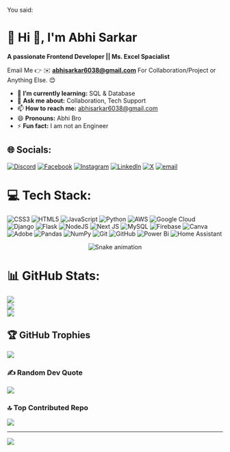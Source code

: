 You said:
# 💫 Hi 👋, I'm Abhi Sarkar
**A passionate Frontend Developer || Ms. Excel Spacialist**

Email Me 👉 ✉️ **abhisarkar6038@gmail.com** For Collaboration/Project or Anything Else. 😊


- 🌱 **I’m currently learning:** SQL & Database
- 💬 **Ask me about:** Collaboration, Tech Support
- 📫 **How to reach me:** abhisarkar6038@gmail.com
- 😄 **Pronouns:** Abhi Bro
- ⚡ **Fun fact:** I am not an Engineer
  
## 🌐 Socials:
[![Discord](https://img.shields.io/badge/Discord-%237289DA.svg?logo=discord&logoColor=white)](https://discord.gg/https://discord.gg/etVgTr7m) [![Facebook](https://img.shields.io/badge/Facebook-%231877F2.svg?logo=Facebook&logoColor=white)](https://www.facebook.com/abhi.sarkar.50364592) [![Instagram](https://img.shields.io/badge/Instagram-%23E4405F.svg?logo=Instagram&logoColor=white)](https://instagram.com/i_am_abhi_sarkar) [![LinkedIn](https://img.shields.io/badge/LinkedIn-%230077B5.svg?logo=linkedin&logoColor=white)](https://linkedin.com/in/techwithabhi) [![X](https://img.shields.io/badge/X-black.svg?logo=X&logoColor=white)](https://x.com/@AbhiSarkar2025) [![email](https://img.shields.io/badge/Email-D14836?logo=gmail&logoColor=white)](mailto:abhisarkar6038@gmail.com) 

# 💻 Tech Stack:
![CSS3](https://img.shields.io/badge/css3-%231572B6.svg?style=for-the-badge&logo=css3&logoColor=white) ![HTML5](https://img.shields.io/badge/html5-%23E34F26.svg?style=for-the-badge&logo=html5&logoColor=white) ![JavaScript](https://img.shields.io/badge/javascript-%23323330.svg?style=for-the-badge&logo=javascript&logoColor=%23F7DF1E) ![Python](https://img.shields.io/badge/python-3670A0?style=for-the-badge&logo=python&logoColor=ffdd54) ![AWS](https://img.shields.io/badge/AWS-%23FF9900.svg?style=for-the-badge&logo=amazon-aws&logoColor=white) ![Google Cloud](https://img.shields.io/badge/GoogleCloud-%234285F4.svg?style=for-the-badge&logo=google-cloud&logoColor=white) ![Django](https://img.shields.io/badge/django-%23092E20.svg?style=for-the-badge&logo=django&logoColor=white) ![Flask](https://img.shields.io/badge/flask-%23000.svg?style=for-the-badge&logo=flask&logoColor=white) ![NodeJS](https://img.shields.io/badge/node.js-6DA55F?style=for-the-badge&logo=node.js&logoColor=white) ![Next JS](https://img.shields.io/badge/Next-black?style=for-the-badge&logo=next.js&logoColor=white) ![MySQL](https://img.shields.io/badge/mysql-4479A1.svg?style=for-the-badge&logo=mysql&logoColor=white) ![Firebase](https://img.shields.io/badge/firebase-a08021?style=for-the-badge&logo=firebase&logoColor=ffcd34) ![Canva](https://img.shields.io/badge/Canva-%2300C4CC.svg?style=for-the-badge&logo=Canva&logoColor=white) ![Adobe](https://img.shields.io/badge/adobe-%23FF0000.svg?style=for-the-badge&logo=adobe&logoColor=white) ![Pandas](https://img.shields.io/badge/pandas-%23150458.svg?style=for-the-badge&logo=pandas&logoColor=white) ![NumPy](https://img.shields.io/badge/numpy-%23013243.svg?style=for-the-badge&logo=numpy&logoColor=white) ![Git](https://img.shields.io/badge/git-%23F05033.svg?style=for-the-badge&logo=git&logoColor=white) ![GitHub](https://img.shields.io/badge/github-%23121011.svg?style=for-the-badge&logo=github&logoColor=white) ![Power Bi](https://img.shields.io/badge/power_bi-F2C811?style=for-the-badge&logo=powerbi&logoColor=black) ![Home Assistant](https://img.shields.io/badge/home%20assistant-%2341BDF5.svg?style=for-the-badge&logo=home-assistant&logoColor=white)

<!-- Snake Game Repo View -->

<div align="center">
  <img src="https://profile-readme-generator.com/assets/snake.svg" alt="Snake animation" />
</div>

# 📊 GitHub Stats:
![](https://github-readme-stats.vercel.app/api?username=Techwithabhi&theme=blue-green&hide_border=false&include_all_commits=true&count_private=false)<br/>
![](https://nirzak-streak-stats.vercel.app/?user=Techwithabhi&theme=blue-green&hide_border=false)<br/>
![](https://github-readme-stats.vercel.app/api/top-langs/?username=Techwithabhi&theme=blue-green&hide_border=false&include_all_commits=true&count_private=false&layout=compact)

## 🏆 GitHub Trophies
![](https://github-profile-trophy.vercel.app/?username=Techwithabhi&theme=radical&no-frame=false&no-bg=true&margin-w=4)

### ✍️ Random Dev Quote
![](https://quotes-github-readme.vercel.app/api?type=horizontal&theme=radical)

### 🔝 Top Contributed Repo
![](https://github-contributor-stats.vercel.app/api?username=Techwithabhi&limit=5&theme=dark&combine_all_yearly_contributions=true)

---
[![](https://visitcount.itsvg.in/api?id=Techwithabhi&icon=0&color=0)](https://visitcount.itsvg.in)

<!-- Proudly created with GPRM ( https://gprm.itsvg.in ) -->
